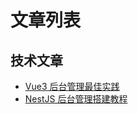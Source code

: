 # 文章列表

## 技术文章

- [Vue3 后台管理最佳实践](./vue3-photo/01-continuew-admin-analysis.md)
- [NestJS 后台管理搭建教程](./nestjs-photo/01-nestjs-photo-service-init.md)
